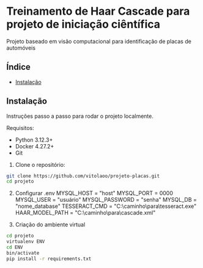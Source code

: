 # Treinamento de Haar Cascade para projeto de iniciação ciêntífica

Projeto baseado em visão computacional para identificação de placas de automóveis

## Índice

- [Instalação](#instalação)

## Instalação

Instruções passo a passo para rodar o projeto localmente.

Requisitos:
- Python 3.12.3+
- Docker 4.27.2+ 
- Git

1.  Clone o repositório:
```bash
git clone https://github.com/vitolaoo/projeto-placas.git
cd projeto
```

2.  Configurar .env
MYSQL_HOST = "host"
MYSQL_PORT = 0000
MYSQL_USER = "usuário"
MYSQL_PASSWORD = "senha"
MYSQL_DB = "nome_database"
TESSERACT_CMD = "C:\caminho\para\tesseract.exe"
HAAR_MODEL_PATH = "C:\caminho\para\cascade.xml"

3.  Criação do ambiente virtual
```bash
cd projeto
virtualenv ENV
cd ENV
bin/activate
pip install -r requirements.txt